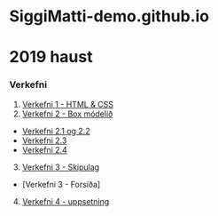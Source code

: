 # SiggiMatti-demo.github.io
# 2019 haust
### Verkefni

1. [Verkefni 1 - HTML & CSS](verkefni_1/)
2. [Verkefni 2 - Box módelið](verkefni_2/)
 * [Verkefni 2.1 og 2.2](verkefni_2/verkefni-21)
 * [Verkefni 2.3](verkefni_2/verkefni-23)
 * [Verkefni 2.4](verkefni_2/verkefni-24)
3. [Verkefni 3 - Skipulag](verkefni_3/)
  * [Verkefni 3 - Forsíða]
4. [Verkefni 4 - uppsetning]()
